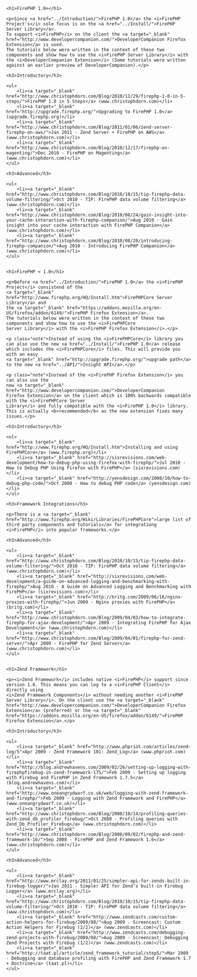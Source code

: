 
    <h1>FirePHP 1.0+</h1>
    
    <p>Since <a href="../Introduction/">FirePHP 1.0</a> the <i>FirePHP Project's</i> sole focus is on the <a href="../Install/">FirePHP Server Library</a>.
    To support <i>FirePHP</i> on the client the <a target="_blank" href="http://www.developercompanion.com/">DeveloperCompanion Firefox Extension</a> is used.
    The tutorials below were written in the context of these two components and show how to use the <i>FirePHP Server Library</i> with the <i>DeveloperCompanion Extension</i> (Some tutorials were written against an earlier preview of DeveloperCompanion).</p>

    <h3>Introductory</h3>
    
    <ul>
        <li><a target="_blank" href="http://www.christophdorn.com/Blog/2010/11/29/firephp-1-0-in-5-steps/">FirePHP 1.0 in 5 Steps</a> (www.christophdorn.com)</li>
        <li><a target="_blank" href="http://upgrade.firephp.org/">Upgrading to FirePHP 1.0</a> (upgrade.firephp.org)</li>
        <li><a target="_blank" href="http://www.christophdorn.com/Blog/2011/01/06/zend-server-firephp-on-aws/">Jan 2011 - Zend Server + FirePHP on AWS</a> (www.christophdorn.com)</li>
        <li><a target="_blank" href="http://www.christophdorn.com/Blog/2010/12/17/firephp-on-magenting/">Dec 2010 - FirePHP on Magenting</a> (www.christophdorn.com)</li>
    </ul>

    <h3>Advanced</h3>

    <ul>
        <li><a target="_blank" href="http://www.christophdorn.com/Blog/2010/10/15/tip-firephp-data-volume-filtering/">Oct 2010 - TIP: FirePHP data volume filtering</a> (www.christophdorn.com)</li>
        <li><a target="_blank" href="http://www.christophdorn.com/Blog/2010/08/24/gain-insight-into-your-cache-interaction-with-firephp-companion/">Aug 2010 - Gain insight into your cache interaction with FirePHP Companion</a> (www.christophdorn.com)</li>
        <li><a target="_blank" href="http://www.christophdorn.com/Blog/2010/08/20/introducing-firephp-companion/">Aug 2010 - Introducing FirePHP Companion</a> (www.christophdorn.com)</li>
    </ul>


    <h1>FirePHP < 1.0</h1>
    
    <p>Before <a href="../Introduction/">FirePHP 1.0</a> the <i>FirePHP Project</i> consistend of the
    <a target="_blank" href="http://www.firephp.org/HQ/Install.htm">FirePHPCore Server Library</a> and
    the <a target="_blank" href="https://addons.mozilla.org/en-US/firefox/addon/6149/">FirePHP Firefox Extension</a>.
    The tutorials below were written in the context of these two components and show how to use the <i>FirePHPCore
    Server Library</i> with the <i>FirePHP Firefox Extension</i>.</p>

    <p class="note">Instead of using the <i>FirePHPCore</i> library you can also use the new <a href="../Install/">FirePHP 1.0</a> release
    which includes the <i>FirePHPCore</i> files. This will provide you with an easy
    <a target="_blank" href="http://upgrade.firephp.org/">upgrade path</a> to the new <a href="../API/">Insight API</a>.</p>

    <p class="note">Instead of the <i>FirePHP Firefox Extension</i> you can also use the
    new <a target="_blank" href="http://www.developercompanion.com/">DeveloperCompanion
    Firefox Extension</a> on the client which is 100% backwards compatible with the <i>FirePHPCore Server
    Library</i> and fully compatible with the <i>FirePHP 1.0</i> library.
    This is actually <b>recommended</b> as the new extension fixes many issues.</p>

    <h3>Introductory</h3>

    <ul>
        <li><a target="_blank" href="http://www.firephp.org/HQ/Install.htm">Installing and using FirePHPCore</a> (www.firephp.org)</li>
        <li><a target="_blank" href="http://sixrevisions.com/web-development/how-to-debug-php-using-firefox-with-firephp/">Jul 2010 - How to Debug PHP Using Firefox with FirePHP</a> (sixrevisions.com)</li>
        <li><a target="_blank" href="http://yensdesign.com/2008/10/how-to-debug-php-code/">Oct 2008 - How to debug PHP code</a> (yensdesign.com)</li>
    </ul>

    <h3>Framework Integrations</h3>

    <p>There is a <a target="_blank" href="http://www.firephp.org/Wiki/Libraries/FirePHPCore">large list of third party components and tutorials</a> for integrationg <i>FirePHP</i> into popular frameworks.</p>

    <h3>Advanced</h3>

    <ul>
        <li><a target="_blank" href="http://www.christophdorn.com/Blog/2010/10/15/tip-firephp-data-volume-filtering/">Oct 2010 - TIP: FirePHP data volume filtering</a> (www.christophdorn.com)</li>
        <li><a target="_blank" href="http://sixrevisions.com/web-development/a-guide-on-advanced-logging-and-benchmarking-with-firephp/">Aug 2010 - A Guide on Advanced Logging and Benchmarking with FirePHP</a> (sixrevisions.com)</li>
        <li><a target="_blank" href="http://britg.com/2009/06/16/nginx-proxies-with-firephp/">Jun 2009 - Nginx proxies with FirePHP</a> (britg.com)</li>
        <li><a target="_blank" href="http://www.christophdorn.com/Blog/2009/04/03/how-to-integrate-firephp-for-ajax-development/">Apr 2009 - Integrating FirePHP for Ajax Development</a> (www.christophdorn.com)</li>
        <li><a target="_blank" href="http://www.christophdorn.com/Blog/2009/04/01/firephp-for-zend-server/">Apr 2009 - FirePHP for Zend Server</a> (www.christophdorn.com)</li>
    </ul>


    <h1>Zend Framework</h1>
    
    <p><i>Zend Framework</i> includes native <i>FirePHP</i> support since version 1.6. This means you can log to a <i>FirePHP Client</i> directly using
    <i>Zend Framework Components</i> without needing another <i>FirePHP Server Library</i>. On the client use the <a target="_blank" href="http://www.developercompanion.com/">DeveloperCompanion Firefox Extension</a> (preferred) or the <a target="_blank" href="https://addons.mozilla.org/en-US/firefox/addon/6149/">FirePHP Firefox Extension</a>.</p>

    <h3>Introductory</h3>

    <ul>
        <li><a target="_blank" href="http://www.phpriot.com/articles/zend-log/5">Apr 2009 - Zend Framework 101: Zend_Log</a> (www.phpriot.com)</li>
        <li><a target="_blank" href="http://blog.andrewhavens.com/2009/02/26/setting-up-logging-with-firephpfirebug-in-zend-framework-175/">Feb 2009 - Setting up logging with Firebug and FirePHP in Zend Framework 1.7.5</a> (blog.andrewhavens.com)</li>
        <li><a target="_blank" href="http://www.oneangrydwarf.co.uk/web/logging-with-zend-framework-and-firephp/">Feb 2009 - Logging with Zend Framework and FirePHP</a> (www.oneangrydwarf.co.uk)</li>
        <li><a target="_blank" href="http://www.christophdorn.com/Blog/2008/10/14/profiling-queries-with-zend_db_profiler_firebug/">Oct 2008 - Profiling queries with Zend_Db_Profiler_Firebug</a> (www.christophdorn.com)</li>
        <li><a target="_blank" href="http://www.christophdorn.com/Blog/2008/09/02/firephp-and-zend-framework-16/">Sep 2008 - FirePHP and Zend Framework 1.6</a> (www.christophdorn.com)</li>
    </ul>

    <h3>Advanced</h3>

    <ul>
        <li><a target="_blank" href="http://www.mrclay.org/2011/01/25/simpler-api-for-zends-built-in-firebug-logger/">Jan 2011 - Simpler API for Zend’s built-in Firebug Logger</a> (www.mrclay.org)</li>        
        <li><a target="_blank" href="http://www.christophdorn.com/Blog/2010/10/15/tip-firephp-data-volume-filtering/">Oct 2010 - TIP: FirePHP data volume filtering</a> (www.christophdorn.com)</li>
        <li><a target="_blank" href="http://www.zendcasts.com/custom-action-helpers-for-firebug/2009/08/">Aug 2009 - Screencast: Custom Action Helpers for Firebug (2/2)</a> (www.zendcasts.com)</li>
        <li><a target="_blank" href="http://www.zendcasts.com/debugging-zend-projects-with-firebug/2009/08/">Aug 2009 - Screencast: Debugging Zend Projects with Firebug (1/2)</a> (www.zendcasts.com)</li>
        <li><a target="_blank" href="http://taat.pl/article/zend_framework_tutorial/step5/">Mar 2009 - Debugging and database profiling with FirePHP and Zend Framework 1.7 + Doctrine</a> (taat.pl)</li>
    </ul>